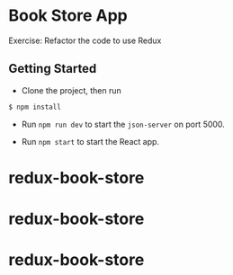 # Book Store App

Exercise: Refactor the code to use Redux

## Getting Started

- Clone the project, then run

```bash
$ npm install
```

- Run `npm run dev` to start the `json-server` on port 5000.

- Run `npm start` to start the React app.
# redux-book-store
# redux-book-store
# redux-book-store
